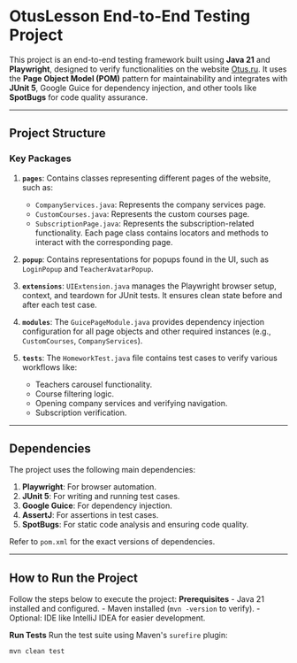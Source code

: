 # OtusLesson End-to-End Testing Project

This project is an end-to-end testing framework built using **Java 21** and **Playwright**, designed to verify functionalities on the website [Otus.ru](https://otus.ru). It uses the **Page Object Model (POM)** pattern for maintainability and integrates with **JUnit 5**, Google Guice for dependency injection, and other tools like **SpotBugs** for code quality assurance.

---

## **Project Structure**
### **Key Packages**
1. **`pages`**: Contains classes representing different pages of the website, such as:
    - `CompanyServices.java`: Represents the company services page.
    - `CustomCourses.java`: Represents the custom courses page.
    - `SubscriptionPage.java`: Represents the subscription-related functionality.
      Each page class contains locators and methods to interact with the corresponding page.

2. **`popup`**: Contains representations for popups found in the UI, such as `LoginPopup` and `TeacherAvatarPopup`.

3. **`extensions`**: `UIExtension.java` manages the Playwright browser setup, context, and teardown for JUnit tests. It ensures clean state before and after each test case.

4. **`modules`**: The `GuicePageModule.java` provides dependency injection configuration for all page objects and other required instances (e.g., `CustomCourses`, `CompanyServices`).

5. **`tests`**: The `HomeworkTest.java` file contains test cases to verify various workflows like:
    - Teachers carousel functionality.
    - Course filtering logic.
    - Opening company services and verifying navigation.
    - Subscription verification.

---

## **Dependencies**
The project uses the following main dependencies:
1. **Playwright**: For browser automation.
2. **JUnit 5**: For writing and running test cases.
3. **Google Guice**: For dependency injection.
4. **AssertJ**: For assertions in test cases.
5. **SpotBugs**: For static code analysis and ensuring code quality.

Refer to `pom.xml` for the exact versions of dependencies.

---

## **How to Run the Project**
Follow the steps below to execute the project:
  **Prerequisites**
    - Java 21 installed and configured.
    - Maven installed (`mvn -version` to verify).
    - Optional: IDE like IntelliJ IDEA for easier development.

   **Run Tests**
   Run the test suite using Maven's `surefire` plugin:
   ```bash
   mvn clean test
   ```